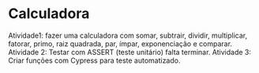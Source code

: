 # Calculadora
Atividade1: fazer uma calculadora com somar, subtrair, dividir, multiplicar, fatorar, primo, raiz quadrada, par, ímpar, exponenciação e comparar.
Atividade 2: Testar com ASSERT (teste unitário) falta terminar. 
Atividade 3: Criar funções com Cypress para teste automatizado. 
